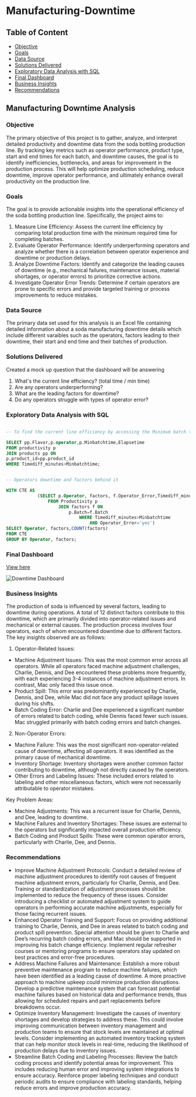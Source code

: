# Manufacturing-Downtime

## Table of Content
- [Objective](#objective)
- [Goals](#goals)
- [Data Source](#data-source)
- [Solutions Delivered](#solutions-delivered)
- [Exploratory Data Analysis with SQL](#exploratory-data-analysis-with-sql)
- [Final Dashboard](#final-dashboard)
- [Business Insights](#business-insights)
- [Recommendations](recommendations)
  
## Manufacturing Downtime Analysis
### Objective
The primary objective of this project is to gather, analyze, and interpret detailed productivity and downtime data from the soda bottling production line. By tracking key metrics such as operator performance, product type, start and end times for each batch, and downtime causes, the goal is to identify inefficiencies, bottlenecks, and areas for improvement in the production process. This will help optimize production scheduling, reduce downtime, improve operator performance, and ultimately enhance overall productivity on the production line.
### Goals
The goal is to provide actionable insights into the operational efficiency of the soda bottling production line. Specifically, the project aims to:
1.	Measure Line Efficiency: Assess the current line efficiency by comparing total production time with the minimum required time for completing batches.
2.	Evaluate Operator Performance: Identify underperforming operators and analyze whether there is a correlation between operator experience and downtime or production delays.
3.	Analyze Downtime Factors: Identify and categorize the leading causes of downtime (e.g., mechanical failures, maintenance issues, material shortages, or operator errors) to prioritize corrective actions.
4.	Investigate Operator Error Trends: Determine if certain operators are prone to specific errors and provide targeted training or process improvements to reduce mistakes.

### Data Source
The primary data set used for this analysis is an Excel file containing detailed information about a soda manufacturing downtime details which include different varaibles such as the operators, factors leading to their downtime, their start and end time and their batches of production.

### Solutions Delivered
Created a mock up question that the dashboard will be answering
1.	What's the current line efficiency? (total time / min time)
2.	Are any operators underperforming?
3.	What are the leading factors for downtime?
4.	Do any operators struggle with types of operator error?

### Exploratory Data Analysis with SQL

```sql

-- To find the current line efficiency by accessing the Minimum batch time against the production time

SELECT pp.Flavor,p.operator,p.Minbatchtime,Elapsetime
FROM productivity p
JOIN products pp ON
p.product_id=pp.product_id
WHERE Timediff_minutes>Minbatchtime;
```

```sql

-- Operators downtime and factors behind it

WITH CTE AS 
			(SELECT p.Operator, factors, f.Operator_Error,Timediff_minutes,Minbatchtime,p.Batch
				FROM Productivity p
					JOIN factors f ON 
						p.Batch=f.Batch
							WHERE Timediff_minutes>Minbatchtime
								AND Operator_Error='yes')
SELECT Operator, factors,COUNT(factors)
FROM CTE
GROUP BY Operator, factors;
```

### Final Dashboard
 [View here](https://public.tableau.com/app/profile/abimbola.ajayi8433/viz/ManufacturingDowntime_17329293557390/DowntimeDashboard)


![Downtime Dashboard](https://github.com/user-attachments/assets/b514b053-c7cc-494a-9a9b-d706fce2b0f8)

### Business Insights

The production of soda is influenced by several factors, leading to downtime during operations. A total of 12 distinct factors contribute to this downtime, which are primarily divided into operator-related issues and mechanical or external causes. The production process involves four operators, each of whom encountered downtime due to different factors. The key insights observed are as follows:
1.	Operator-Related Issues:
- Machine Adjustment Issues: This was the most common error across all operators. While all operators faced machine adjustment challenges, Charlie, Dennis, and Dee encountered these problems more frequently, with each experiencing 3-4 instances of machine adjustment errors. In contrast, Mac only faced this issue once.
- Product Spill: This error was predominantly experienced by Charlie, Dennis, and Dee, while Mac did not face any product spillage issues during his shifts.
- Batch Coding Error: Charlie and Dee experienced a significant number of errors related to batch coding, while Dennis faced fewer such issues. Mac struggled primarily with batch coding errors and batch changes.
2.	Non-Operator Errors:
- Machine Failure: This was the most significant non-operator-related cause of downtime, affecting all operators. It was identified as the primary cause of mechanical downtime.
- Inventory Shortage: Inventory shortages were another common factor contributing to downtime, although not directly caused by the operators.
- Other Errors and Labeling Issues: These included errors related to labeling and other miscellaneous factors, which were not necessarily attributable to operator mistakes.
  
Key Problem Areas:
- Machine Adjustments: This was a recurrent issue for Charlie, Dennis, and Dee, leading to downtime.
- Machine Failures and Inventory Shortages: These issues are external to the operators but significantly impacted overall production efficiency.
- Batch Coding and Product Spills: These were common operator errors, particularly with Charlie, Dee, and Dennis.

### Recommendations
- Improve Machine Adjustment Protocols: Conduct a detailed review of machine adjustment procedures to identify root causes of frequent machine adjustment errors, particularly for Charlie, Dennis, and Dee. Training or standardization of adjustment processes should be implemented to reduce the frequency of these issues.
Consider introducing a checklist or automated adjustment system to guide operators in performing accurate machine adjustments, especially for those facing recurrent issues.
- Enhanced Operator Training and Support: Focus on providing additional training to Charlie, Dennis, and Dee in areas related to batch coding and product spill prevention. Special attention should be given to Charlie and Dee’s recurring batch coding errors, and Mac should be supported in improving his batch change efficiency.
Implement regular refresher courses or mentoring programs to ensure operators stay updated on best practices and error-free procedures.
- Address Machine Failures and Maintenance: Establish a more robust preventive maintenance program to reduce machine failures, which have been identified as a leading cause of downtime. A more proactive approach to machine upkeep could minimize production disruptions.
Develop a predictive maintenance system that can forecast potential machine failures based on historical data and performance trends, thus allowing for scheduled repairs and part replacements before breakdowns occur.
- Optimize Inventory Management: Investigate the causes of inventory shortages and develop strategies to address these. This could involve improving communication between inventory management and production teams to ensure that stock levels are maintained at optimal levels.
Consider implementing an automated inventory tracking system that can help monitor stock levels in real-time, reducing the likelihood of production delays due to inventory issues.
- Streamline Batch Coding and Labeling Processes: Review the batch coding process and identify potential areas for improvement. This includes reducing human error and improving system integrations to ensure accuracy.
Reinforce proper labeling techniques and conduct periodic audits to ensure compliance with labeling standards, helping reduce errors and improve production accuracy.

